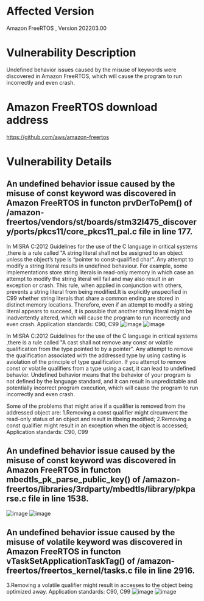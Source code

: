 # Affected Version
Amazon FreeRTOS , Version 202203.00

# Vulnerability Description
Undefined behavior issues caused by the misuse of keywords were discovered in Amazon FreeRTOS, which will cause the program to run incorrectly and even crash.

# Amazon FreeRTOS download address
https://github.com/aws/amazon-freertos

# Vulnerability Details

## An undefined behavior issue caused by the misuse of const keyword was discovered in Amazon FreeRTOS in functon prvDerToPem() of /amazon-freertos/vendors/st/boards/stm32l475_discovery/ports/pkcs11/core_pkcs11_pal.c file in line 177.
In MISRA C:2012 Guidelines for the use of the C language in critical systems ,there is a rule called "A string literal shall not be assigned to an object unless the object’s type is “pointer to const-qualified char".
Any attempt to modify a string literal results in undefined behaviour. For example, some implementations store string literals in read-only memory in which case an attempt to modify the string literal will fail and may also result in an exception or crash.
This rule, when applied in conjunction with others, prevents a string literal from being modified.It is explicitly unspecified in C99 whether string literals that share a common ending are stored in distinct memory locations. Therefore, even if an attempt to modify a string literal appears to succeed, it is possible that another string literal might be inadvertently altered, which will cause the program to run incorrectly and even crash.
Application standards: C90, C99
![image](https://github.com/dongyuma/sox-defects/assets/87286944/7926fe06-061a-45ae-8106-47c86a27defa)
![image](https://github.com/dongyuma/sox-defects/assets/87286944/3b182e3b-b5a9-4c39-879e-4876c1e88e56)

In MISRA C:2012 Guidelines for the use of the C language in critical systems ,there is a rule called "A cast shall not remove any const or volatile qualification from the type pointed to by a pointer".
Any attempt to remove the qualification associated with the addressed type by using casting is aviolation of the principle of type qualification.
If you attempt to remove const or volatile qualifiers from a type using a cast, it can lead to undefined behavior. Undefined behavior means that the behavior of your program is not defined by the language standard, and it can result in unpredictable and potentially incorrect program execution, which will cause the program to run incorrectly and even crash.

Some of the problems that might arise if a qualifier is removed from the addressed object are:
1.Removing a const qualifier might circumvent the read-only status of an object and result in itbeing modified;
2.Removing a const qualifier might result in an exception when the object is accessed;
Application standards: C90, C99
## An undefined behavior issue caused by the misuse of const keyword was discovered in Amazon FreeRTOS in functon mbedtls_pk_parse_public_key() of /amazon-freertos/libraries/3rdparty/mbedtls/library/pkparse.c file in line 1538.
![image](https://github.com/dongyuma/sox-defects/assets/87286944/48aabc41-0d93-4b96-8ed8-ed1bcd03c34d)
![image](https://github.com/dongyuma/sox-defects/assets/87286944/a489c0bd-29cf-4e5b-9b0a-e2579a39426f)

## An undefined behavior issue caused by the misuse of volatile keyword was discovered in Amazon FreeRTOS in functon vTaskSetApplicationTaskTag() of /amazon-freertos/freertos_kernel/tasks.c file in line 2916.
3.Removing a volatile qualifier might result in accesses to the object being optimized away.
Application standards: C90, C99
![image](https://github.com/dongyuma/sox-defects/assets/87286944/df862000-3e63-4f14-aa54-3a49306c40fb)
![image](https://github.com/dongyuma/sox-defects/assets/87286944/0c3c759b-ba37-44f6-a918-0fc23fde5cc2)






    







